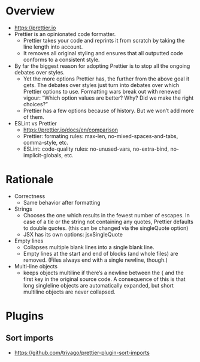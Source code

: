 # Overview

- https://prettier.io
- Prettier is an opinionated code formatter.
    + Prettier takes your code and reprints it from scratch by taking
      the line length into account.
    + It removes all original styling and ensures that all outputted
      code conforms to a consistent style.
- By far the biggest reason for adopting Prettier is to stop all the
  ongoing debates over styles.
    + Yet the more options Prettier has, the further from the above goal
      it gets. The debates over styles just turn into debates over which
      Prettier options to use. Formatting wars break out with renewed
      vigour: “Which option values are better? Why? Did we make the
      right choices?”
    + Prettier has a few options because of history. But we won’t add
      more of them.
- ESLint vs Prettier
    + https://prettier.io/docs/en/comparison
    + Prettier: formating rules: max-len, no-mixed-spaces-and-tabs,
      comma-style, etc.
    + ESLint: code-quality rules: no-unused-vars, no-extra-bind,
      no-implicit-globals, etc.

# Rationale

- Correctness
    + Same behavior after formatting
- Strings
    + Chooses the one which results in the fewest number of escapes. In
      case of a tie or the string not containing any quotes, Prettier
      defaults to double quotes. (this can be changed via the
      singleQuote option)
    + JSX has its own options: jsxSingleQuote
- Empty lines
    + Collapses multiple blank lines into a single blank line.
    + Empty lines at the start and end of blocks (and whole files) are
      removed. (Files always end with a single newline, though.)
- Multi-line objects
    + keeps objects multiline if there’s a newline between the { and the
      first key in the original source code. A consequence of this is
      that long singleline objects are automatically expanded, but short
      multiline objects are never collapsed.

# Plugins

## Sort imports

- https://github.com/trivago/prettier-plugin-sort-imports
